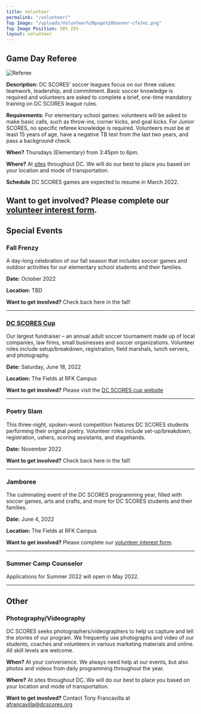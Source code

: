 ```yaml
---
title: Volunteer
permalink: "/volunteer/"
Top Image: "/uploads/Volunteer%20page%20banner-cfa7ec.png"
Top Image Position: 50% 25%
layout: volunteer
---
```


<span id="volunteer-referee"></span>

## Game Day Referee

![Referee](/uploads/volunteer-referee-float-left.jpg)

**Description:**
DC SCORES’ soccer leagues focus on our three values: teamwork, leadership, and commitment. Basic soccer knowledge is required and volunteers are asked to complete a brief, one-time mandatory training on DC SCORES league rules.

**Requirements:**
For elementary school games: volunteers will be asked to make basic calls, such as throw-ins, corner kicks, and goal kicks. For Junior SCORES, no specific referee knowledge is required. Volunteers must be at least 15 years of age, have a negative TB test from the last two years, and pass a background check.

**When?**
Thursdays (Elementary) from 3:45pm to 6pm. <br>

**Where?**
At <a href="/our-program/program-sites/" target="_blank">sites</a> throughout DC. We will do our best to place you based on your location and mode of transportation.

**Schedule**
DC SCORES games are expected to resume in March 2022.

**Want to get involved?** Please complete our [volunteer interest form](https://link.dcscores.org/volunteer).
---

<span id="volunteer-special-events"></span>

## Special Events

### Fall Frenzy

A day-long celebration of our fall season that includes soccer games and outdoor activities for our elementary school students and their families.

**Date:** October 2022

**Location:** TBD

**Want to get involved?** Check back here in the fall!

---

### [DC SCORES Cup](https://www.dcscorescup.org/)

Our largest fundraiser – an annual adult soccer tournament made up of local companies, law firms, small businesses and soccer organizations. Volunteer roles include setup/breakdown, registration, field marshals, lunch servers, and photography.

**Date:** Saturday, June 18, 2022

**Location:** The Fields at RFK Campus

**Want to get involved?** Please visit the [DC SCORES cup website](https://cup.dcscores.org/)

---

### Poetry Slam

This three-night, spoken-word competition features DC SCORES students performing their original poetry. Volunteer roles include set-up/breakdown, registration, ushers, scoring assistants, and stagehands.

**Date:** November 2022

**Want to get involved?** Check back here in the fall!

---

### Jamboree

The culminating event of the DC SCORES programming year, filled with soccer games, arts and crafts, and more for DC SCORES students and their families.

**Date:** June 4, 2022

**Location:** The Fields at RFK Campus

**Want to get involved?** Please complete our [volunteer interest form](https://link.dcscores.org/volunteer).

---

<span id="volunteer-summer-camp"></span>


### Summer Camp Counselor

Applications for Summer 2022 will open in May 2022.

---

<span id="volunteer-other"></span>

## Other

### Photography/Videography

DC SCORES seeks photographers/videographers to help us capture and tell the stories of our program. We frequently use photographs and video of our students, coaches and volunteers in various marketing materials and online. All skill levels are welcome.

**When?**
At your convenience. We always need help at our events, but also photos and videos from daily programming throughout the year.

**Where?**
At sites throughout DC. We will do our best to place you based on your location and mode of transportation.

**Want to get involved?**
Contact Tony Francavilla at afrancavilla@dcscores.org